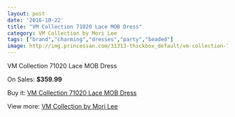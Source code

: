 ```yaml
---
layout: post
date: '2016-10-22'
title: "VM Collection 71020 Lace MOB Dress"
category: VM Collection by Mori Lee
tags: ["brand","charming","dresses","party","beaded"]
image: http://img.princessan.com/31313-thickbox_default/vm-collection-71020-lace-mob-dress.jpg
---
```

VM Collection 71020 Lace MOB Dress

On Sales: **$359.99**
<a href="https://www.princessan.com/en/vm-collection-by-mori-lee/14193-vm-collection-71020-lace-mob-dress.html"><amp-img layout="responsive" width="600" height="600" src="//img.princessan.com/31313-thickbox_default/vm-collection-71020-lace-mob-dress.jpg" alt="VM Collection 71020 Lace MOB Dress 0" /></a>
<a href="https://www.princessan.com/en/vm-collection-by-mori-lee/14193-vm-collection-71020-lace-mob-dress.html"><amp-img layout="responsive" width="600" height="600" src="//img.princessan.com/31314-thickbox_default/vm-collection-71020-lace-mob-dress.jpg" alt="VM Collection 71020 Lace MOB Dress 1" /></a>
<a href="https://www.princessan.com/en/vm-collection-by-mori-lee/14193-vm-collection-71020-lace-mob-dress.html"><amp-img layout="responsive" width="600" height="600" src="//img.princessan.com/31315-thickbox_default/vm-collection-71020-lace-mob-dress.jpg" alt="VM Collection 71020 Lace MOB Dress 2" /></a>

Buy it: [VM Collection 71020 Lace MOB Dress](https://www.princessan.com/en/vm-collection-by-mori-lee/14193-vm-collection-71020-lace-mob-dress.html "VM Collection 71020 Lace MOB Dress")

View more: [VM Collection by Mori Lee](https://www.princessan.com/en/73-vm-collection-by-mori-lee "VM Collection by Mori Lee")